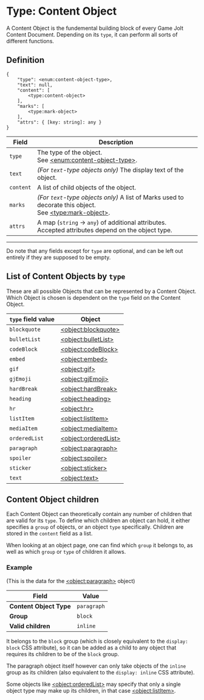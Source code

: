 # Type: Content Object

A Content Object is the fundemental building block of every Game Jolt Content Document. Depending on its `type`, it can perform all sorts of different functions.

## Definition

```
{
    "type": <enum:content-object-type>,
    "text": null,
    "content": [
        <type:content-object>
    ],
    "marks": [
        <type:mark-object>
    ],
    "attrs": { [key: string]: any }
}
```

| Field     | Description                                                                                                                               |
| --------- | ----------------------------------------------------------------------------------------------------------------------------------------- |
| `type`    | The type of the object.<br>See [\<enum:content-object-type\>](/docs/enums/content-object-type.md).                                        |
| `text`    | _(For `text`-type objects only)_ The display text of the object.                                                                          |
| `content` | A list of child objects of the object.                                                                                                    |
| `marks`   | _(For `text`-type objects only)_ A list of Marks used to decorate this object.<br>See [\<type:mark-object\>](/docs/types/mark-object.md). |
| `attrs`   | A map (`string` -> `any`) of additional attributes. Accepted attributes depend on the object type.                                        |

---

Do note that any fields except for `type` are optional, and can be left out entirely if they are supposed to be empty.

## List of Content Objects by `type`

These are all possible Objects that can be represented by a Content Object. Which Object is chosen is dependent on the `type` field on the Content Object.

| `type` field value | Object                                                 |
| ------------------ | ------------------------------------------------------ |
| `blockquote`       | [\<object:blockquote\>](/docs/objects/blockquote.md)   |
| `bulletList`       | [\<object:bulletList\>](/docs/objects/bulletList.md)   |
| `codeBlock`        | [\<object:codeBlock\>](/docs/objects/codeBlock.md)     |
| `embed`            | [\<object:embed\>](/docs/objects/embed.md)             |
| `gif`              | [\<object:gif\>](/docs/objects/gif.md)                 |
| `gjEmoji`          | [\<object:gjEmoji\>](/docs/objects/gjEmoji.md)         |
| `hardBreak`        | [\<object:hardBreak\>](/docs/objects/hardBreak.md)     |
| `heading`          | [\<object:heading\>](/docs/objects/heading.md)         |
| `hr`               | [\<object:hr\>](/docs/objects/hr.md)                   |
| `listItem`         | [\<object:listItem\>](/docs/objects/listItem.md)       |
| `mediaItem`        | [\<object:mediaItem\>](/docs/objects/mediaItem.md)     |
| `orderedList`      | [\<object:orderedList\>](/docs/objects/orderedList.md) |
| `paragraph`        | [\<object:paragraph\>](/docs/objects/paragraph.md)     |
| `spoiler`          | [\<object:spoiler\>](/docs/objects/spoiler.md)         |
| `sticker`          | [\<object:sticker\>](/docs/objects/sticker.md)         |
| `text`             | [\<object:text\>](/docs/objects/text.md)               |

## Content Object children

Each Content Object can theoretically contain any number of children that are valid for its `type`. To define which children an object can hold, it either specifies a `group` of objects, or an object `type` specifically. Children are stored in the `content` field as a list.

When looking at an object page, one can find which `group` it belongs to, as well as which `group` or `type` of children it allows.

### Example

(This is the data for the [\<object:paragraph\>](/docs/objects/paragraph.md) object)

| Field                   | Value       |
| ----------------------- | ----------- |
| **Content Object Type** | `paragraph` |
| **Group**               | `block`     |
| **Valid children**      | `inline`    |

It belongs to the `block` group (which is closely equivalent to the `display: block` CSS attribute), so it can be added as a child to any object that requires its children to be of the `block` group.

The paragraph object itself however can only take objects of the `inline` group as its children (also equivalent to the `display: inline` CSS attribute).

Some objects like [\<object:orderedList\>](/docs/objects/orderedList.md) may specify that only a single object type may make up its children, in that case [\<object:listItem\>](/docs/objects/listItem.md).
